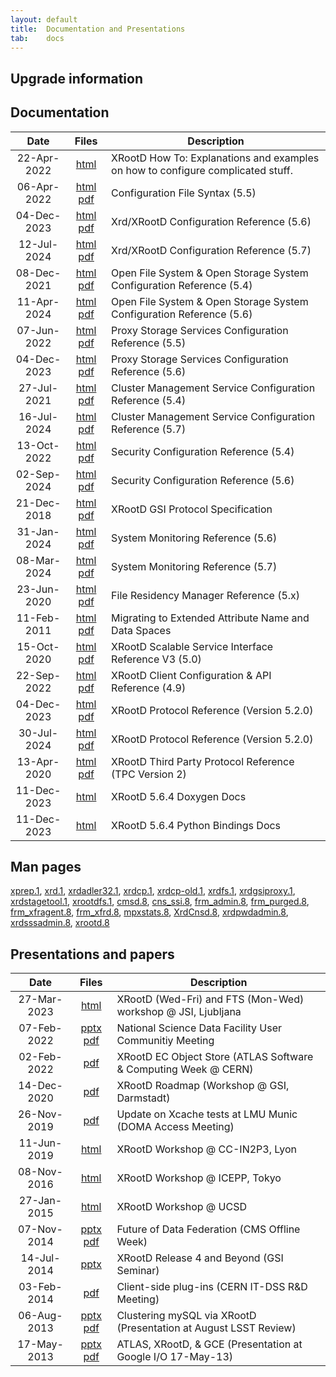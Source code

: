 ```yaml
---
layout: default
title:  Documentation and Presentations
tab:    docs
---
```


Upgrade information
-------------------


Documentation
-------------

|Date       |Files                                                                 |Description                                                                     |
|:---------:|:----------------------------------------------------------------------:|------------------------------------------------------------------------------|
|22-Apr-2022|[html](https://xrootd-howto.readthedocs.io/en/latest/) |XRootD How To: Explanations and examples on how to configure complicated stuff.  |
|06-Apr-2022|[html](/doc/dev55/Syntax_config.htm) [pdf](/doc/dev55/Syntax_config.pdf)  |Configuration File Syntax (5.5)                                               |
|04-Dec-2023|[html](/doc/dev56/xrd_config.htm) [pdf](/doc/dev56/xrd_config.pdf)        |Xrd/XRootD Configuration Reference (5.6)                            |
|12-Jul-2024|[html](/doc/dev57/xrd_config.htm) [pdf](/doc/dev57/xrd_config.pdf)        |Xrd/XRootD Configuration Reference (5.7)                            |
|08-Dec-2021|[html](/doc/dev54/ofs_config.htm) [pdf](/doc/dev54/ofs_config.pdf)        |Open File System &amp; Open Storage System Configuration Reference (5.4)      |
|11-Apr-2024|[html](/doc/dev56/ofs_config.htm) [pdf](/doc/dev56/ofs_config.pdf)        |Open File System &amp; Open Storage System Configuration Reference (5.6)      |
|07-Jun-2022|[html](/doc/dev55/pss_config.htm) [pdf](/doc/dev55/pss_config.pdf)        |Proxy Storage Services Configuration Reference (5.5)    |
|04-Dec-2023|[html](/doc/dev56/pss_config.htm) [pdf](/doc/dev56/pss_config.pdf)        |Proxy Storage Services Configuration Reference (5.6)   |
|27-Jul-2021|[html](/doc/dev54/cms_config.htm) [pdf](/doc/dev54/cms_config.pdf)        |Cluster Management Service Configuration Reference (5.4)                    |
|16-Jul-2024|[html](/doc/dev57/cms_config.htm) [pdf](/doc/dev57/cms_config.pdf)        |Cluster Management Service Configuration Reference (5.7)                    |
|13-Oct-2022|[html](/doc/dev54/sec_config.htm) [pdf](/doc/dev54/sec_config.pdf)        |Security Configuration Reference (5.4)                                         |
|02-Sep-2024|[html](/doc/dev56/sec_config.htm) [pdf](/doc/dev56/sec_config.pdf)        |Security Configuration Reference (5.6)                                         |
|21-Dec-2018|[html](/doc/gsidocs/XRootDGSIProtocolSpecifications.html) [pdf](/doc/gsidocs/XRootD-GSI-Protocol-Specifications.pdf) |XRootD GSI Protocol Specification
|31-Jan-2024|[html](/doc/dev56/xrd_monitoring.htm) [pdf](/doc/dev56/xrd_monitoring.pdf)|System Monitoring Reference (5.6)                                           |
|08-Mar-2024|[html](/doc/dev57/xrd_monitoring.htm) [pdf](/doc/dev57/xrd_monitoring.pdf)|System Monitoring Reference (5.7)                                           |
|23-Jun-2020|[html](/doc/dev50/frm_config.htm) [pdf](/doc/dev50/frm_config.pdf)        |File Residency Manager Reference (5.x)                                  |
|11-Feb-2011|[html](/doc/prod/frm_migr.htm) [pdf](/doc/prod/frm_migr.pdf)            |Migrating to Extended Attribute Name and Data Spaces                          |
|15-Oct-2020|[html](/doc/dev50/ssi_reference-V3.htm) [pdf](/doc/dev50/ssi_reference-V3.pdf) |XRootD Scalable Service Interface Reference V3 (5.0) |
|22-Sep-2022|[html](/doc/xrdcl-docs/www/xrdcldocs.html) [pdf](/doc/xrdcl-docs/xrdcldocs.pdf) |XRootD Client Configuration &amp; API Reference (4.9)
|04-Dec-2023|[html](/doc/dev56/XRdv520.htm) [pdf](/doc/dev56/XRdv520.pdf)              |XRootD Protocol Reference (Version 5.2.0)                                     |
|30-Jul-2024|[html](/doc/dev6/XRdv520.htm) [pdf](/doc/dev6/XRdv520.pdf)              |XRootD Protocol Reference (Version 5.2.0)                                     |
|13-Apr-2020|[html](/doc/dev49/tpc_protocol.htm) [pdf](/doc/dev49/tpc_protocol.pdf)    |XRootD Third Party Protocol Reference (TPC Version 2)                                     |
|11-Dec-2023|[html](/doc/doxygen/5.6.4/html/annotated.html)|XRootD 5.6.4 Doxygen Docs|
|11-Dec-2023|[html](/doc/doxygen/5.6.4/python/)|XRootD 5.6.4 Python Bindings Docs|

Man pages
---------

[xprep.1](/doc/man/xprep.1.html),
[xrd.1](/doc/man/xrd.1.html),
[xrdadler32.1](/doc/man/xrdadler32.1.html),
[xrdcp.1](/doc/man/xrdcp.1.html),
[xrdcp-old.1](/doc/man/xrdcp-old.1.html),
[xrdfs.1](/doc/man/xrdfs.1.html),
[xrdgsiproxy.1](/doc/man/xrdgsiproxy.1.html),
[xrdstagetool.1](/doc/man/xrdstagetool.1.html),
[xrootdfs.1](/doc/man/xrootdfs.1.html),
[cmsd.8](/doc/man/cmsd.8.html),
[cns_ssi.8](/doc/man/cns_ssi.8.html),
[frm_admin.8](/doc/man/frm_admin.8.html),
[frm_purged.8](/doc/man/frm_purged.8.html),
[frm_xfragent.8](/doc/man/frm_xfragent.8.html),
[frm_xfrd.8](/doc/man/frm_xfrd.8.html),
[mpxstats.8](/doc/man/mpxstats.8.html),
[XrdCnsd.8](/doc/man/XrdCnsd.8.html),
[xrdpwdadmin.8](/doc/man/xrdpwdadmin.8.html),
[xrdsssadmin.8](/doc/man/xrdsssadmin.8.html),
[xrootd.8](/doc/man/xrootd.8.html)

Presentations and papers
------------------------

|Date       |Files                                                                 |Description                                                       |
|:---------:|:--------------------------------------------------------------------:|------------------------------------------------------------------|
|27-Mar-2023|[html](https://indico.cern.ch/event/875381/timetable/#20230327.detailed)|XRootD (Wed-Fri) and FTS (Mon-Wed) workshop @ JSI, Ljubljana|
|07-Feb-2022|[pptx](/presentations/NSDF-220207.pptx) [pdf](/presentations/NSDF-220207.pdf)|National Science Data Facility User Communitiy Meeting|
|02-Feb-2022|[pdf](/presentations/xrdec_atlas_swc.pdf)|XRootD EC Object Store (ATLAS Software & Computing Week @ CERN)
|14-Dec-2020|[pdf](/presentations/GSI-XRootD-Roadmap.pdf)|XRootD Roadmap (Workshop @ GSI, Darmstadt)|
|26-Nov-2019|[pdf](/presentations/nikolai_doma_access_26.11.2019.pdf)|Update on Xcache tests at LMU Munic (DOMA Access Meeting)|
|11-Jun-2019|[html](https://indico.cern.ch/event/727208/other-view?view=standard)|XRootD Workshop @ CC-IN2P3, Lyon|
|08-Nov-2016|[html](https://indico.cern.ch/event/523410/other-view?view=standard)|XRootD Workshop @ ICEPP, Tokyo|
|27-Jan-2015|[html](https://indico.cern.ch/event/330212/other-view?view=standard)|XRootD Workshop @ UCSD|
|07-Nov-2014|[pptx](/presentations/COW-141107.pptx) [pdf](/presentations/COW-141107.pdf)|Future of Data Federation (CMS Offline Week)|
|14-Jul-2014|[pptx](/presentations/GSI-140715.pptx)|XRootD Release 4 and Beyond (GSI Seminar)|
|03-Feb-2014|[pdf](/presentations/20140203_client_plugins.pdf)|Client-side plug-ins (CERN IT-DSS R&D Meeting)|
|06-Aug-2013|[pptx](/presentations/LSST-Review.pptx) [pdf](/presentations/LSST-Review.pdf)|Clustering mySQL via XRootD (Presentation at August LSST Review)|
|17-May-2013|[pptx](/presentations/Google_IO_talk_1305.pptx) [pdf](/presentations/Google_IO_talk_1305.pdf)|ATLAS, XRootD, & GCE (Presentation at Google I/O 17-May-13)|


